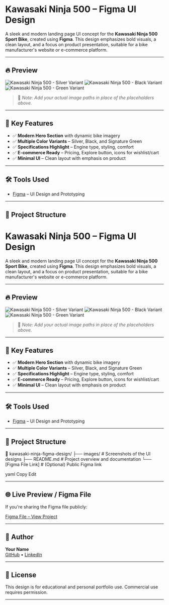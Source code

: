 # Kawasaki Ninja 500 – Figma UI Design

A sleek and modern landing page UI concept for the **Kawasaki Ninja 500 Sport Bike**, created using **Figma**. This design emphasizes bold visuals, a clean layout, and a focus on product presentation, suitable for a bike manufacturer's website or e-commerce platform.

---

## 🔥 Preview

![Kawasaki Ninja 500 - Silver Variant](./images/ninja-silver.jpg)
![Kawasaki Ninja 500 - Black Variant](./images/ninja-black.jpg)
![Kawasaki Ninja 500 - Green Variant](./images/ninja-green.jpg)

> 📁 _Note: Add your actual image paths in place of the placeholders above._

---

## 📌 Key Features

- ✅ **Modern Hero Section** with dynamic bike imagery
- ✅ **Multiple Color Variants** – Silver, Black, and Signature Green
- ✅ **Specifications Highlight** – Engine type, styling, comfort
- ✅ **E-commerce Ready** – Pricing, Explore button, icons for wishlist/cart
- ✅ **Minimal UI** – Clean layout with emphasis on product

---

## 🛠️ Tools Used

- [Figma](https://www.figma.com/) – UI Design and Prototyping

---

## 📂 Project Structure

# Kawasaki Ninja 500 – Figma UI Design

A sleek and modern landing page UI concept for the **Kawasaki Ninja 500 Sport Bike**, created using **Figma**. This design emphasizes bold visuals, a clean layout, and a focus on product presentation, suitable for a bike manufacturer's website or e-commerce platform.

---

## 🔥 Preview

![Kawasaki Ninja 500 - Silver Variant](./images/ninja-silver.jpg)
![Kawasaki Ninja 500 - Black Variant](./images/ninja-black.jpg)
![Kawasaki Ninja 500 - Green Variant](./images/ninja-green.jpg)

> 📁 _Note: Add your actual image paths in place of the placeholders above._

---

## 📌 Key Features

- ✅ **Modern Hero Section** with dynamic bike imagery
- ✅ **Multiple Color Variants** – Silver, Black, and Signature Green
- ✅ **Specifications Highlight** – Engine type, styling, comfort
- ✅ **E-commerce Ready** – Pricing, Explore button, icons for wishlist/cart
- ✅ **Minimal UI** – Clean layout with emphasis on product

---

## 🛠️ Tools Used

- [Figma](https://www.figma.com/) – UI Design and Prototyping

---

## 📂 Project Structure

📁 kawasaki-ninja-figma-design/
├── images/ # Screenshots of the UI designs
├── README.md # Project overview and documentation
└── [Figma File Link] # (Optional) Public Figma link

yaml
Copy
Edit

---

## 🌐 Live Preview / Figma File

If you're sharing the Figma file publicly:

[Figma File – View Project](https://www.figma.com/file/your-file-link-here)

---

## 📣 Author

**Your Name**  
[GitHub](https://github.com/yourusername) • [LinkedIn](https://linkedin.com/in/yourprofile)

---

## 📄 License

This design is for educational and personal portfolio use. Commercial use requires permission.

---
